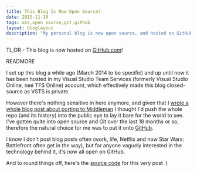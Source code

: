 ```yaml
---
title: This Blog Is Now Open Source!
date: 2015-11-30
tags: oss,open source,git,github
layout: bloglayout
description: "My personal blog is now open source, and hosted on GitHub."
---
```


TL;DR - This blog is now hosted on [GitHub.com](https://github.com/martincostello/blog)!

READMORE

I set up this blog a while ago (March 2014 to be specific) and up until now it has been hosted in my Visual Studio Team Services (formerly Visual Studio Online, neé TFS Online) account, which effectively made this blog closed-source as VSTS is private.

However there's nothing sensitive in here anymore, and given that I [wrote a whole blog post about porting to Middleman](https://blog.martincostello.com/why-i-switched-from-wordpress-to-middleman/) I thought I'd push the whole repo (and its history) into the public eye to lay it bare for the world to see. I've gotten quite into open source and Git over the last 18 months or so, therefore the natural choice for me was to put it onto [GitHub](https://github.com/martincostello/blog).

I know I don't post blog posts often (work, life, Netflix and now Star Wars: Battlefront often get in the way), but for anyone vaguely interested in the technology behind it, it's now all open on GitHub.

And to round things off, here's the [source code](https://github.com/martincostello/blog/blob/master/source/2015-11-30-this-blog-is-now-opensource.md) for this very post :)
